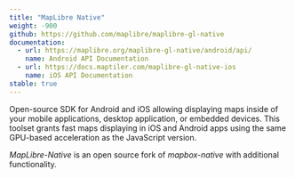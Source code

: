 ```yaml
---
title: "MapLibre Native"
weight: -900
github: https://github.com/maplibre/maplibre-gl-native
documentation:
  - url: https://maplibre.org/maplibre-gl-native/android/api/
    name: Android API Documentation
  - url: https://docs.maptiler.com/maplibre-gl-native-ios
    name: iOS API Documentation
stable: true
---
```


Open-source SDK for Android and iOS allowing displaying maps inside of your
mobile applications, desktop application, or embedded devices.
This toolset grants fast maps displaying in iOS and Android apps using the
same GPU-based acceleration as the JavaScript version.

_MapLibre-Native_ is an open source fork of _mapbox-native_ with
additional functionality.
